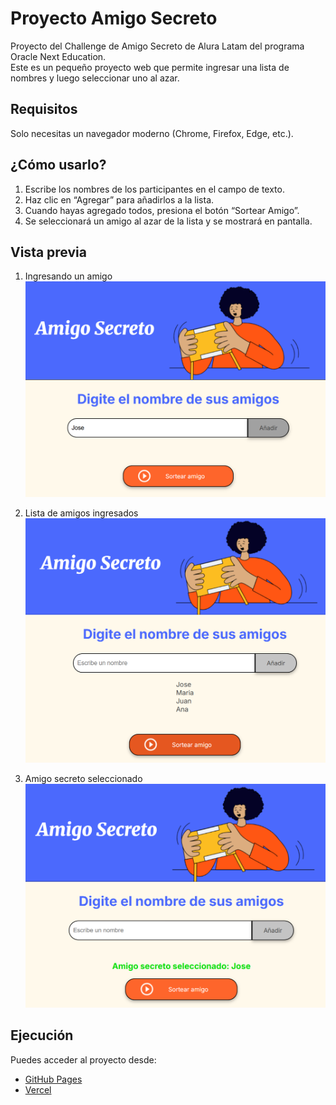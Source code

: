 # Proyecto Amigo Secreto

Proyecto del Challenge de Amigo Secreto de Alura Latam del programa Oracle Next Education.  
Este es un pequeño proyecto web que permite ingresar una lista de nombres y luego seleccionar uno al azar.

## Requisitos

Solo necesitas un navegador moderno (Chrome, Firefox, Edge, etc.).

## ¿Cómo usarlo?

1. Escribe los nombres de los participantes en el campo de texto.
2. Haz clic en “Agregar” para añadirlos a la lista.
3. Cuando hayas agregado todos, presiona el botón “Sortear Amigo”.
4. Se seleccionará un amigo al azar de la lista y se mostrará en pantalla.

## Vista previa

1. Ingresando un amigo
![Vista previa 1](./assets/vista-previa-1.png)

2. Lista de amigos ingresados
![Vista previa 2](./assets/vista-previa-2.png)

3. Amigo secreto seleccionado
![Vista previa 3](./assets/vista-previa-3.png)

## Ejecución

Puedes acceder al proyecto desde:

- [GitHub Pages](https://cesarraulvh.github.io/challenge-amigo-secreto/)
- [Vercel](https://challenge-amigo-secreto-lyart-seven.vercel.app/)